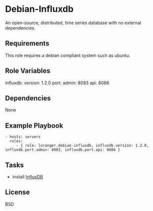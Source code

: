 Debian-Influxdb
===============

An open-source, distributed, time series database with no external dependencies.

Requirements
------------

This role requires a debian compliant system such as ubuntu.

Role Variables
--------------

influxdb:
  version: 1.2.0
  port:
    admin: 8083
    api: 8086

Dependencies
------------

None

Example Playbook
----------------

    - hosts: servers
      roles:
         - { role: loranger.debian-influxdb, influxdb.version: 1.2.0, influxdb.port.admin: 8083, influxdb.port.api: 8086 }

Tasks
-----

  - Install [InfluxDB](https://www.influxdata.com/time-series-platform/influxdb/)

License
-------

BSD
